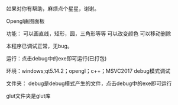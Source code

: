 
如果对你有帮助，麻烦点个星星，谢谢。

Opengl画图面板

功能：
可以画直线，矩形，圆，三角形等等
可以改变颜色
可以移动删除

本程序已调试正常，无bug。

运行：点击debug中的exe即可运行(已打包)

环境：windows;qt5.14.2；opengl；c++；MSVC2017 debug模式调试

文件夹：
debug是debug模式产生的文件，点击debug中的exe即可运行

glut文件夹是glut库

